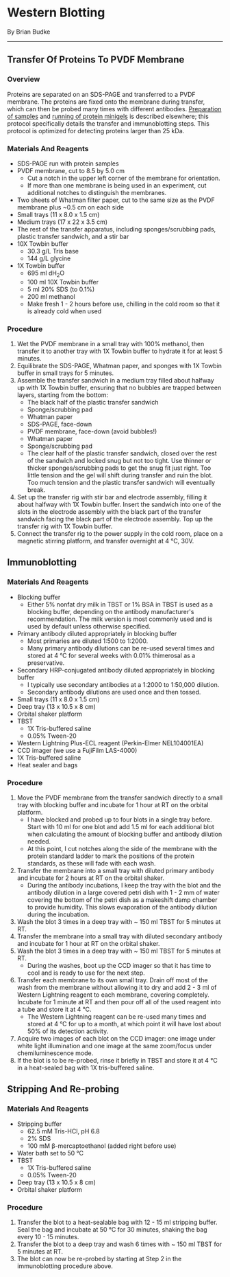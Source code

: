 # Western Blotting
By Brian Budke
___
## Transfer Of Proteins To PVDF Membrane
### Overview
Proteins are separated on an SDS-PAGE and transferred to a PVDF membrane. The proteins are fixed onto the membrane during transfer, which can then be probed many times with different antibodies. [Preparation of samples](WCE.md) and [running of protein minigels](SDS-PAGE.md) is described elsewhere; this protocol specifically details the transfer and immunoblotting steps. This protocol is optimized for detecting proteins larger than 25 kDa.

### Materials And Reagents
- SDS-PAGE run with protein samples
- PVDF membrane, cut to 8.5 by 5.0 cm
	- Cut a notch in the upper left corner of the membrane for orientation.
	- If more than one membrane is being used in an experiment, cut additional notches to distinguish the membranes.
- Two sheets of Whatman filter paper, cut to the same size as the PVDF membrane plus ~0.5 cm on each side
- Small trays (11 x 8.0 x 1.5 cm)
- Medium trays (17 x 22 x 3.5 cm)
- The rest of the transfer apparatus, including sponges/scrubbing pads, plastic transfer sandwich, and a stir bar
- 10X Towbin buffer
	- 30.3 g/L Tris base
	- 144 g/L glycine
- 1X Towbin buffer
	- 695 ml dH<sub>2</sub>O
	- 100 ml 10X Towbin buffer
	- 5 ml 20% SDS (to 0.1%)
	- 200 ml methanol
	- Make fresh 1 - 2 hours before use, chilling in the cold room so that it is already cold when used

### Procedure
1. Wet the PVDF membrane in a small tray with 100% methanol, then transfer it to another tray with 1X Towbin buffer to hydrate it for at least 5 minutes.
1. Equilibrate the SDS-PAGE, Whatman paper, and sponges with 1X Towbin buffer in small trays for 5 minutes.
1. Assemble the transfer sandwich in a medium tray filled about halfway up with 1X Towbin buffer, ensuring that no bubbles are trapped between layers, starting from the bottom:
	- The black half of the plastic transfer sandwich
	- Sponge/scrubbing pad
	- Whatman paper
	- SDS-PAGE, face-down
	- PVDF membrane, face-down (avoid bubbles!)
	- Whatman paper
	- Sponge/scrubbing pad
	- The clear half of the plastic transfer sandwich, closed over the rest of the sandwich and locked snug but not too tight. Use thinner or thicker sponges/scrubbing pads to get the snug fit just right. Too little tension and the gel will shift during transfer and ruin the blot. Too much tension and the plastic transfer sandwich will eventually break.
1. Set up the transfer rig with stir bar and electrode assembly, filling it about halfway with 1X Towbin buffer. Insert the sandwich into one of the slots in the electrode assembly with the black part of the transfer sandwich facing the black part of the electrode assembly. Top up the transfer rig with 1X Towbin buffer.
1. Connect the transfer rig to the power supply in the cold room, place on a magnetic stirring platform, and transfer overnight at 4 °C, 30V.

## Immunoblotting
### Materials And Reagents
- Blocking buffer
	- Either 5% nonfat dry milk in TBST or 1% BSA in TBST is used as a blocking buffer, depending on the antibody manufacturer's recommendation. The milk version is most commonly used and is used by default unless otherwise specified.
- Primary antibody diluted appropriately in blocking buffer
	- Most primaries are diluted 1:500 to 1:2000.
	- Many primary antibody dilutions can be re-used several times and stored at 4 °C for several weeks with 0.01% thimerosal as a preservative.
- Secondary HRP-conjugated antibody diluted appropriately in blocking buffer
	- I typically use secondary antibodies at a 1:2000 to 1:50,000 dilution.
	- Secondary antibody dilutions are used once and then tossed.
- Small trays (11 x 8.0 x 1.5 cm)
- Deep tray (13 x 10.5 x 8 cm)
- Orbital shaker platform
- TBST
	- 1X Tris-buffered saline
	- 0.05% Tween-20
- Western Lightning Plus-ECL reagent (Perkin-Elmer NEL104001EA)
- CCD imager (we use a FujiFilm LAS-4000)
- 1X Tris-buffered saline
- Heat sealer and bags

### Procedure
1. Move the PVDF membrane from the transfer sandwich directly to a small tray with blocking buffer and incubate for 1 hour at RT on the orbital platform.
	- I have blocked and probed up to four blots in a single tray before. Start with 10 ml for one blot and add 1.5 ml for each additional blot when calculating the amount of blocking buffer and antibody dilution needed.
	- At this point, I cut notches along the side of the membrane with the protein standard ladder to mark the positions of the protein standards, as these will fade with each wash.
1. Transfer the membrane into a small tray with diluted primary antibody and incubate for 2 hours at RT on the orbital shaker.
	- During the antibody incubations, I keep the tray with the blot and the antibody dilution in a large covered petri dish with 1 - 2 mm of water covering the bottom of the petri dish as a makeshift damp chamber to provide humidity. This slows evaporation of the antibody dilution during the incubation.
1. Wash the blot 3 times in a deep tray with ~ 150 ml TBST for 5 minutes at RT.
1. Transfer the membrane into a small tray with diluted secondary antibody and incubate for 1 hour at RT on the orbital shaker.
1. Wash the blot 3 times in a deep tray with ~ 150 ml TBST for 5 minutes at RT.
	- During the washes, boot up the CCD imager so that it has time to cool and is ready to use for the next step.
1. Transfer each membrane to its own small tray. Drain off most of the wash from the membrane without allowing it to dry and add 2 - 3 ml of Western Lightning reagent to each membrane, covering completely. Incubate for 1 minute at RT and then pour off all of the used reagent into a tube and store it at 4 °C.
	- The Western Lightning reagent can be re-used many times and stored at 4 °C for up to a month, at which point it will have lost about 50% of its detection activity.
1. Acquire two images of each blot on the CCD imager: one image under white light illumination and one image at the same zoom/focus under chemiluminescence mode.
1. If the blot is to be re-probed, rinse it briefly in TBST and store it at 4 °C in a heat-sealed bag with 1X tris-buffered saline.

## Stripping And Re-probing
### Materials And Reagents
- Stripping buffer
	- 62.5 mM Tris-HCl, pH 6.8
	- 2% SDS
	- 100 mM β-mercaptoethanol (added right before use)
- Water bath set to 50 °C
- TBST
	- 1X Tris-buffered saline
	- 0.05% Tween-20
- Deep tray (13 x 10.5 x 8 cm)
- Orbital shaker platform

### Procedure
1. Transfer the blot to a heat-sealable bag with 12 - 15 ml stripping buffer. Seal the bag and incubate at 50 °C for 30 minutes, shaking the bag every 10 - 15 minutes.
1. Transfer the blot to a deep tray and wash 6 times with ~ 150 ml TBST for 5 minutes at RT.
1. The blot can now be re-probed by starting at Step 2 in the immunoblotting procedure above.